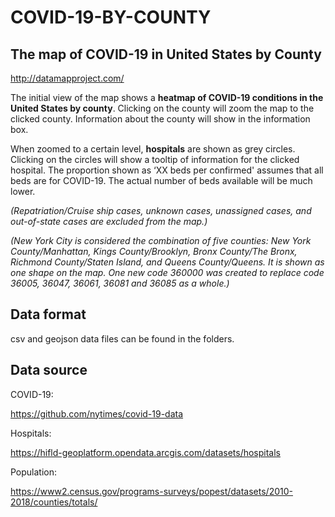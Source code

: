 # COVID-19-BY-COUNTY

## The map of COVID-19 in United States by County

http://datamapproject.com/

The initial view of the map shows a **heatmap of COVID-19 conditions in the United States by county**. Clicking on the county will zoom the map to the clicked county. Information about the county will show in the information box.

When zoomed to a certain level, **hospitals** are shown as grey circles. Clicking on the circles will show a tooltip of information for the clicked hospital. The proportion shown as ‘XX beds per confirmed' assumes that all beds are for COVID-19. The actual number of beds available will be much lower. 

*(Repatriation/Cruise ship cases, unknown cases, unassigned cases, and out-of-state cases are excluded from the map.)*

*(New York City is considered the combination of five counties: New York County/Manhattan, Kings County/Brooklyn, Bronx County/The Bronx, Richmond County/Staten Island, and Queens County/Queens. It is shown as one shape on the map. One new code 360000 was created to replace code 36005, 36047, 36061, 36081 and 36085 as a whole.)*

## Data format

csv and geojson data files can be found in the folders.

## Data source

COVID-19: 

https://github.com/nytimes/covid-19-data

Hospitals:

https://hifld-geoplatform.opendata.arcgis.com/datasets/hospitals

Population:

https://www2.census.gov/programs-surveys/popest/datasets/2010-2018/counties/totals/

